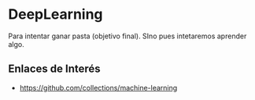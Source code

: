 # DeepLearning
Para intentar ganar pasta (objetivo final). SIno pues intetaremos aprender algo.


## Enlaces de Interés
* https://github.com/collections/machine-learning
